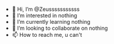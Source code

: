 - 👋 Hi, I’m @Zeusssssssssss
- 👀 I’m interested in nothing
- 🌱 I’m currently learning nothing
- 💞️ I’m looking to collaborate on nothing
- 📫 How to reach me, u can't

